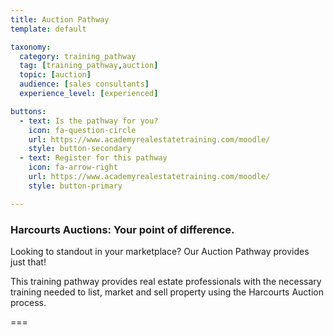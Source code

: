 ```yaml
---
title: Auction Pathway
template: default

taxonomy:
  category: training_pathway
  tag: [training_pathway,auction]
  topic: [auction]
  audience: [sales consultants]
  experience_level: [experienced]

buttons:
  - text: Is the pathway for you?
    icon: fa-question-circle
    url: https://www.academyrealestatetraining.com/moodle/
    style: button-secondary
  - text: Register for this pathway
    icon: fa-arrow-right
    url: https://www.academyrealestatetraining.com/moodle/
    style: button-primary

---
```


### Harcourts Auctions: Your point of difference.

Looking to standout in your marketplace? Our Auction Pathway provides just that!

This training pathway provides real estate professionals with the necessary training needed to list, market and sell property using the Harcourts Auction process.

===

